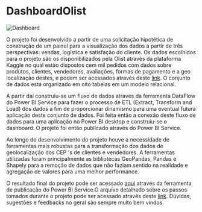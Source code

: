 # DashboardOlist

<img src="https://media-exp1.licdn.com/dms/image/D4D12AQHcg8ZQSV0PGA/article-cover_image-shrink_720_1280/0/1663329582520?e=1671667200&v=beta&t=ClSYiRfCec_tN3BVBbsZo8YaOoGI9BUwFrrUJlpKAOE" alt="Dashboard">

<p>O projeto foi desenvolvido a partir de uma solicitação hipotética de construção de um painel para a visualização dos dados a partir de três perspectivas: vendas, logística e satisfação do cliente. Os dados escolhidos para o projeto são os disponibilizados pela Olist através da plataforma Kaggle no qual estão dispostos cem mil pedidos com dados sobre produtos, clientes, vendedores, avaliações, formas de pagamento e a geo localização destes, e podem ser acessados através deste <a href="https://www.kaggle.com/datasets/olistbr/brazilian-ecommerce?datasetId=55151&sortBy=voteCount&sort=votes&select=olist_geolocation_dataset.csv">link</a>. O conjunto de dados está organizado em oito tabelas em um modelo relacional.</p>

<p>A partir daí construiu-se um fluxo de dados através da ferramenta DataFlow do Power BI Service para fazer o processo de ETL (Extract, Transform and Load) dos dados a fim de proporcionar dinamismo para uma eventual futura aplicação deste conjunto de dados. Foi feita então a conexão deste fluxo de dados para uma aplicação no Power BI desktop e construiu-se o dashboard. O projeto foi então publicado através do Power BI Service.</p>

<p>Ao longo do desenvolvimento do projeto houve a necessidade de ferramentas mais robustas para a transformação dos dados de geolocalização dos CEP 's de clientes e vendedores. A ferramentas utilizadas foram principalmente as bibliotecas GeoPandas, Pandas e Shapely para a remoção de dados que não faziam sentido na realidade e agregação de valores para uma melhor performance.</p>

O resultado final do projeto pode ser acessado <a href="https://app.powerbi.com/view?r=eyJrIjoiNTRmOGIyYTQtN2U2NC00NTVmLWIxZjktZDNlMmVkYzdlNWIzIiwidCI6IjFkNWVmZGJiLTQxNjUtNDUzMi05NDE5LWQ5N2FmYzgwZTBkOSJ9">aqui</a> através da ferramenta de publicação do Power BI Service.O arquivo detalhado sobre os passos tomados durante o projeto pode ser acessado através deste <a href="https://docs.google.com/document/d/1Tq_ydfXk-y39-SbvzDk66linlrURUAteG2Sm17CqLuk/edit">link</a>. Dúvidas, sugestões e feedbacks no geral são sempre muito bem vindos.
